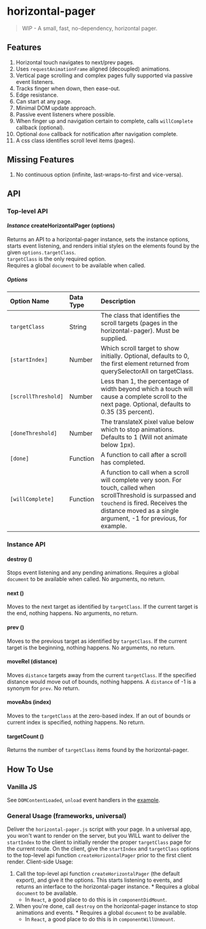 # horizontal-pager

> WIP - A small, fast, no-dependency, horizontal pager.

## Features
  1.  Horizontal touch navigates to next/prev pages.
  2.  Uses `requestAnimationFrame` aligned (decoupled) animations.
  3.  Vertical page scrolling and complex pages fully supported via passive event listeners.
  4.  Tracks finger when down, then ease-out.
  5.  Edge resistance.
  6.  Can start at any page.
  7.  Minimal DOM update approach.
  8.  Passive event listeners where possible.
  9.  When finger up and navigation certain to complete, calls `willComplete`
      callback (optional).
  10.  Optional `done` callback for notification after navigation complete.
  11. A css class identifies scroll level items (pages).

## Missing Features
  1.  No continuous option (infinite, last-wraps-to-first and vice-versa).

## API
### Top-level API
#### *Instance* createHorizontalPager (options)
Returns an API to a horizontal-pager instance, sets the instance options, starts event listening, and renders initial styles on the elements found by the given `options.targetClass`.  
`targetClass` is the only required option.  
Requires a global `document` to be available when called.

##### Options
| Option Name | Data Type | Description |
| :--- | :--- | :--- |
| `targetClass` | String | The class that identifies the scroll targets (pages in the horizontal-pager). Must be supplied. |
| `[startIndex]` | Number | Which scroll target to show initially. Optional, defaults to 0, the first element returned from querySelectorAll on targetClass. |
| `[scrollThreshold]` | Number | Less than 1, the percentage of width beyond which a touch will cause a complete scroll to the next page. Optional, defaults to 0.35 (35 percent). |
| `[doneThreshold]` | Number | The translateX pixel value below which to stop animations. Defaults to 1 (Will not animate below 1px). |
| `[done]` | Function | A function to call after a scroll has completed. |
| `[willComplete]` | Function | A function to call when a scroll will complete very soon. For touch, called when scrollThreshold is surpassed and `touchend` is fired. Receives the distance moved as a single argument, -1 for previous, for example. |

### Instance API

#### destroy ()
Stops event listening and any pending animations. Requires a global `document` to be available when called. No arguments, no return.

#### next ()
Moves to the next target as identified by `targetClass`. If the current target is the end, nothing happens. No arguments, no return.

#### prev ()
Moves to the previous target as identified by `targetClass`. If the current target is the beginning, nothing happens. No arguments, no return.

#### moveRel (distance)
Moves `distance` targets away from the current `targetClass`. If the specified distance would move out of bounds, nothing happens. A `distance` of -1 is a synonym for `prev`. No return.

#### moveAbs (index)
Moves to the `targetClass` at the zero-based index. If an out of bounds or current index is specified, nothing happens. No return.

#### targetCount ()
Returns the number of `targetClass` items found by the horizontal-pager.

## How To Use
### Vanilla JS
See `DOMContentLoaded`, `unload` event handlers in the [example](index.js).

### General Usage (frameworks, universal)
Deliver the `horizontal-pager.js` script with your page. In a universal app, you won't want to render on the server, but you WILL want to deliver the `startIndex` to the client to initially render the proper `targetClass` page for the current route. On the client, give the `startIndex` and `targetClass` options to the top-level api function `createHorizontalPager` prior to the first client render.
Client-side Usage:
  1.  Call the top-level api function `createHorizontalPager` (the default export), and give it the options. This starts listening to events, and returns an interface to the horizontal-pager instance.
    * Requires a global `document` to be available.
      * In `React`, a good place to do this is in `componentDidMount`.
  2.  When you're done, call `destroy` on the horizontal-pager instance to stop animations and events.
    * Requires a global `document` to be available.
      * In `React`, a good place to do this is in `componentWillUnmount`.

